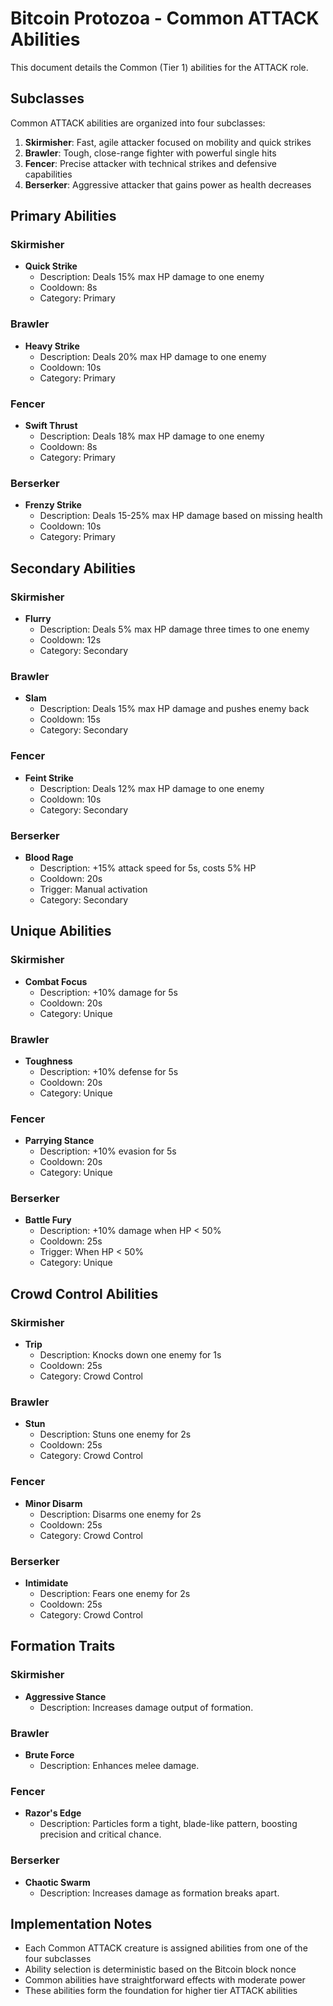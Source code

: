 # Bitcoin Protozoa - Common ATTACK Abilities

This document details the Common (Tier 1) abilities for the ATTACK role.

## Subclasses

Common ATTACK abilities are organized into four subclasses:

1. **Skirmisher**: Fast, agile attacker focused on mobility and quick strikes
2. **Brawler**: Tough, close-range fighter with powerful single hits
3. **Fencer**: Precise attacker with technical strikes and defensive capabilities
4. **Berserker**: Aggressive attacker that gains power as health decreases

## Primary Abilities

### Skirmisher
- **Quick Strike**
  - Description: Deals 15% max HP damage to one enemy
  - Cooldown: 8s
  - Category: Primary

### Brawler
- **Heavy Strike**
  - Description: Deals 20% max HP damage to one enemy
  - Cooldown: 10s
  - Category: Primary

### Fencer
- **Swift Thrust**
  - Description: Deals 18% max HP damage to one enemy
  - Cooldown: 8s
  - Category: Primary

### Berserker
- **Frenzy Strike**
  - Description: Deals 15-25% max HP damage based on missing health
  - Cooldown: 10s
  - Category: Primary

## Secondary Abilities

### Skirmisher
- **Flurry**
  - Description: Deals 5% max HP damage three times to one enemy
  - Cooldown: 12s
  - Category: Secondary

### Brawler
- **Slam**
  - Description: Deals 15% max HP damage and pushes enemy back
  - Cooldown: 15s
  - Category: Secondary

### Fencer
- **Feint Strike**
  - Description: Deals 12% max HP damage to one enemy
  - Cooldown: 10s
  - Category: Secondary

### Berserker
- **Blood Rage**
  - Description: +15% attack speed for 5s, costs 5% HP
  - Cooldown: 20s
  - Trigger: Manual activation
  - Category: Secondary

## Unique Abilities

### Skirmisher
- **Combat Focus**
  - Description: +10% damage for 5s
  - Cooldown: 20s
  - Category: Unique

### Brawler
- **Toughness**
  - Description: +10% defense for 5s
  - Cooldown: 20s
  - Category: Unique

### Fencer
- **Parrying Stance**
  - Description: +10% evasion for 5s
  - Cooldown: 20s
  - Category: Unique

### Berserker
- **Battle Fury**
  - Description: +10% damage when HP < 50%
  - Cooldown: 25s
  - Trigger: When HP < 50%
  - Category: Unique

## Crowd Control Abilities

### Skirmisher
- **Trip**
  - Description: Knocks down one enemy for 1s
  - Cooldown: 25s
  - Category: Crowd Control

### Brawler
- **Stun**
  - Description: Stuns one enemy for 2s
  - Cooldown: 25s
  - Category: Crowd Control

### Fencer
- **Minor Disarm**
  - Description: Disarms one enemy for 2s
  - Cooldown: 25s
  - Category: Crowd Control

### Berserker
- **Intimidate**
  - Description: Fears one enemy for 2s
  - Cooldown: 25s
  - Category: Crowd Control

## Formation Traits

### Skirmisher
- **Aggressive Stance**
  - Description: Increases damage output of formation.

### Brawler
- **Brute Force**
  - Description: Enhances melee damage.

### Fencer
- **Razor's Edge**
  - Description: Particles form a tight, blade-like pattern, boosting precision and critical chance.

### Berserker
- **Chaotic Swarm**
  - Description: Increases damage as formation breaks apart.

## Implementation Notes

- Each Common ATTACK creature is assigned abilities from one of the four subclasses
- Ability selection is deterministic based on the Bitcoin block nonce
- Common abilities have straightforward effects with moderate power
- These abilities form the foundation for higher tier ATTACK abilities
